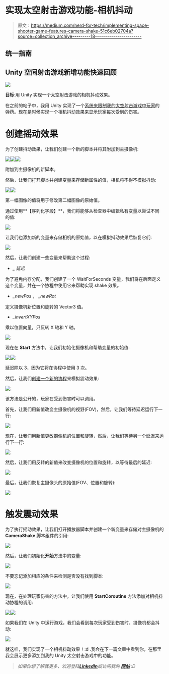# 实现太空射击游戏功能-相机抖动

> 原文：<https://medium.com/nerd-for-tech/implementing-space-shooter-game-features-camera-shake-51c6eb02704a?source=collection_archive---------18----------------------->

## 统一指南

## Unity 空间射击游戏新增功能快速回顾

![](img/053d42a0675c4c99f3b6ec46f9bd35c7.png)

**目标**:用 Unity 实现一个太空射击游戏的相机抖动效果。

在之前的帖子中，我用 Unity 实现了一个[系统来限制我的太空射击游戏中玩家](/nerd-for-tech/implementing-space-shooter-game-features-ammo-limit-4da7533e2d71)的弹药。现在是时候实现一个相机抖动效果来显示玩家每次受到的伤害。

# 创建摇动效果

为了创建抖动效果，让我们创建一个新的脚本并将其附加到主摄像机:

![](img/6e1b848ea44df891376926fc77b94149.png)![](img/5ff7de1b215f46f5671439954feaf3eb.png)![](img/40c79c8e6c41b28679f766edf6bbf270.png)

附加到主摄像机的新脚本。

然后，让我们打开脚本并创建变量来存储新属性的值，相机将不得不模拟抖动:

![](img/7f1da8e5e64335a81d173d41be9606bc.png)![](img/3425538113de323a9ccb1ebf3f88515d.png)

第一幅图像的值将用于修改第二幅图像的原始值。

通过使用**【序列化字段】**，我们将能够从检查器中编辑私有变量以尝试不同的值:

![](img/791e32eefa9c822976b8373bdc390b72.png)

让我们也添加新的变量来存储相机的原始值，以在模拟抖动效果后恢复它们:

![](img/96b45b946ddf4659f51f168e113db27a.png)

然后，让我们创建一些变量来帮助这个过程:

*   *_ 延迟*

为了避免内存分配，我们创建了一个 WaitForSeconds 变量，我们将在后面定义这个变量，并在一个协程中使用它来帮助实现 shake 效果。

*   *_newPos* ， *_newRot*

定义摄像机新位置和旋转的 Vector3 值。

*   *_invertXYPos*

乘以位置向量，只反转 X 轴和 Y 轴。

![](img/58e61bedb5945b02a49ee7ac97d59913.png)

现在在 **Start** 方法中，让我们初始化摄像机和帮助变量的初始值:

![](img/d9c7c41eb82ea43d10f502dc4fe8b4d0.png)![](img/af8ab9d299b80306f00befd951c68f9d.png)

延迟除以 3，因为它将在协程中使用 3 次。

然后，让我们[创建一个新的协程](https://fas444.medium.com/using-coroutines-in-unity-5fa1d51e0055)来模拟震动效果:

![](img/2d3b47af8e300ba791b64b45349ba1db.png)

该方法是公开的，玩家在受到伤害时可以调用。

首先，让我们用新值改变主摄像机的视野(FOV)，然后，让我们等待延迟运行下一行:

![](img/bffa3c59af4b22108c763f797773452a.png)

现在，让我们用新值更改摄像机的位置和旋转，然后，让我们等待另一个延迟来运行下一行:

![](img/4dbbb83abc644390ddae3319a45b2f05.png)

然后，让我们用反转的新值来改变摄像机的位置和旋转，以等待最后的延迟:

![](img/a92876ef8b341bebd6f26009bfc555cb.png)

最后，让我们恢复主摄像头的原始值(FOV、位置和旋转):

![](img/2c95f3b910aab6c6e8ae2c506b142bc9.png)

# 触发震动效果

为了执行摇动效果，让我们打开播放器脚本并创建一个新变量来存储对主摄像机的 **CameraShake** 脚本组件的引用:

![](img/b4415ef4c17a9f2d3a8c44024d4cfd47.png)

然后，让我们初始化**开始**方法中的变量:

![](img/33e378329cfbca7b960c08925fbc9961.png)

不要忘记添加相应的条件来检测是否没有找到脚本:

![](img/38b61b606ab37a448462bd436b39eb28.png)

现在，在处理玩家伤害的方法中，让我们使用 **StartCoroutine** 方法添加对相机抖动协程的调用:

![](img/b997f917c3b06b41ac79501d358c0903.png)![](img/8d25f8ea29b7bdf5eee08864b119c88e.png)

如果我们在 Unity 中运行游戏，我们会看到每次玩家受到伤害时，摄像机都会抖动:

![](img/983e83e6a9203d49d0db417c7d6175a5.png)

就这样，我们实现了一个相机抖动效果！:d .我会在下一篇文章中看到你，在那里我会展示更多添加到我的 Unity 太空射击游戏中的功能。

> *如果你想了解我更多，欢迎登陆*[***LinkedIn***](https://www.linkedin.com/in/fas444/)**或访问我的* [***网站***](http://fernandoalcasan.com/) *:D**